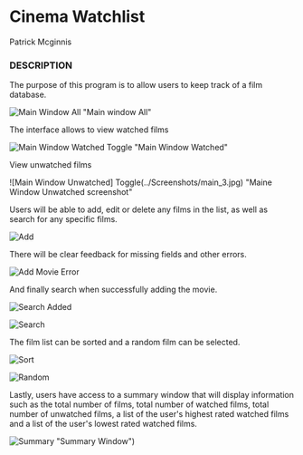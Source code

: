     
# __Cinema Watchlist__

Patrick Mcginnis
    
### DESCRIPTION	
	
The purpose of this program is to allow users to keep track of a film database.

![Main Window All](../Screenshots/main_1.jpg) "Main window All"

The interface allows to view watched films

![Main Window Watched Toggle](../Screenshots/main_2.jpg) "Main Window Watched"

View unwatched films

![Main Window Unwatched] Toggle(../Screenshots/main_3.jpg) "Maine Window Unwatched screenshot"

Users will be able to add, edit or delete any films in the list, as well as search for
any specific films. 

![Add](../Screenshots/add_1.jpg "Add Movie")

There will be clear feedback for missing fields and other errors.

![Add Movie Error](../Screenshots/add_2.jpg "Add Movie Error")

And finally search when successfully adding the movie.

![Search Added](../Screenshots/add_3.jpg "Find added Movie")

![Search](../Screenshots/search_2.jpg "Search Drama")

The film list can be sorted and a random film can be selected.

![Sort](../Screenshots/sort_1.jpg "Sorted Rating")

![Random](../Screenshots/search_1.jpg "Random Select")

Lastly, users have access to a summary window that will display information such as the total number of films,
total number of watched films, total number of unwatched films, a list of the user's highest rated watched films
and a list of the user's lowest rated watched films.

![Summary](../Screenshots/summary_1.jpg) "Summary Window")
	